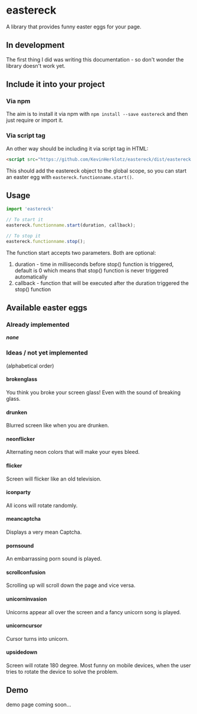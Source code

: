 # eastereck

A library that provides funny easter eggs for your page.


## In development

The first thing I did was writing this documentation - so don't wonder the library doesn't work yet.

## Include it into your project

### Via npm

The aim is to install it via npm with `npm install --save eastereck` and then just require or import it.

### Via script tag

An other way should be including it via script tag in HTML:  

```html
<script src="https://github.com/KevinHerklotz/eastereck/dist/eastereck.js"></script>
```

This should add the eastereck object to the global scope, so you can start an easter egg with `eastereck.functionname.start()`.

## Usage

```javascript
import 'eastereck'

// To start it
eastereck.functionname.start(duration, callback);

// To stop it
eastereck.functionname.stop();
```

The function start accepts two parameters. Both are optional:
1. duration - time in milliseconds before stop() function is triggered, default is 0 which means that stop() function is never triggered automatically
2. callback - function that will be executed after the duration triggered the stop() function

## Available easter eggs

### Already implemented

___none___

### Ideas / not yet implemented

(alphabetical order)

#### brokenglass
You think you broke your screen glass! Even with the sound of breaking glass.

#### drunken
Blurred screen like when you are drunken.

#### neonflicker
Alternating neon colors that will make your eyes bleed.

#### flicker
Screen will flicker like an old television.

#### iconparty
All icons will rotate randomly.

#### meancaptcha
Displays a very mean Captcha.

#### pornsound
An embarrassing porn sound is played. 

#### scrollconfusion
Scrolling up will scroll down the page and vice versa.

#### unicorninvasion
Unicorns appear all over the screen and a fancy unicorn song is played. 

#### unicorncursor
Cursor turns into unicorn.

#### upsidedown
Screen will rotate 180 degree. Most funny on mobile devices, when the user tries to rotate the device to solve the problem.

## Demo

demo page coming soon...